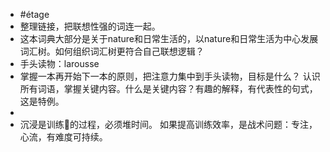 - #étage
- 整理链接，把联想性强的词连一起。
- 这本词典大部分是关于nature和日常生活的，以nature和日常生活为中心发展词汇树。如何组织词汇树更符合自己联想逻辑？
- 手头读物：larousse
- 掌握一本再开始下一本的原则，把注意力集中到手头读物，目标是什么？
  认识所有词语，掌握关键内容。什么是关键内容？有趣的解释，有代表性的句式，这是特例。
-
- 沉浸是训练🧠的过程，必须堆时间。
  如果提高训练效率，是战术问题：专注，心流，有难度可持续。